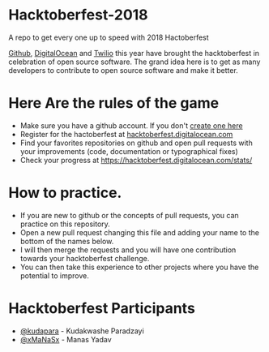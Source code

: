 # Hacktoberfest-2018
A repo to get every one up to speed with 2018 Hactoberfest


[Github](https://github.com), [DigitalOcean](https://digitalocean.com) and [Twilio](https://twil) this year have brought the hacktoberfest in celebration of open source software. The grand idea here is to get as many developers to contribute to open source software and make it better.

# Here Are the rules of the game

- Make sure you have a github account. If you don't [create one here](https://github.com/join)
- Register for the hactoberfest at [hacktoberfest.digitalocean.com](https://hacktoberfest.digitalocean.com)
- Find your favorites repositories on github and open pull requests with your improvements (code, documentation or typographical fixes)
- Check your progress at https://hacktoberfest.digitalocean.com/stats/<Your-Github-Username>
  
# How to practice.

- If you are new to github or the concepts of pull requests, you can practice on this repository.
- Open a new pull request changing this file and adding your name to the bottom of the names below.
- I will then merge the requests and you will have one contribution towards your hacktoberfest challenge.
- You can then take this experience to other projects where you have the potential to improve.

# Hacktoberfest Participants

- [@kudapara](https://github.com/kudapara) - Kudakwashe Paradzayi
- [@xMaNaSx](https://github.com/xMaNaSx) - Manas Yadav
